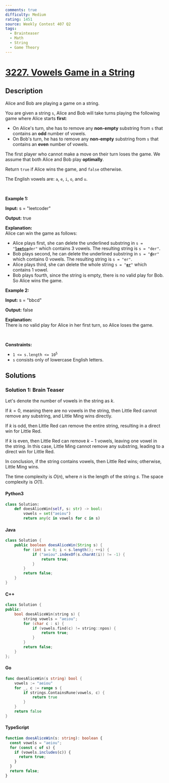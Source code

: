 ```yaml
---
comments: true
difficulty: Medium
rating: 1451
source: Weekly Contest 407 Q2
tags:
  - Brainteaser
  - Math
  - String
  - Game Theory
---
```


<!-- problem:start -->

# [3227. Vowels Game in a String](https://leetcode.com/problems/vowels-game-in-a-string)

## Description

<!-- description:start -->

<p>Alice and Bob are playing a game on a string.</p>

<p>You are given a string <code>s</code>, Alice and Bob will take turns playing the following game where Alice starts <strong>first</strong>:</p>

<ul>
	<li>On Alice&#39;s turn, she has to remove any <strong>non-empty</strong> <span data-keyword="substring">substring</span> from <code>s</code> that contains an <strong>odd</strong> number of vowels.</li>
	<li>On Bob&#39;s turn, he has to remove any <strong>non-empty</strong> <span data-keyword="substring">substring</span> from <code>s</code> that contains an <strong>even</strong> number of vowels.</li>
</ul>

<p>The first player who cannot make a move on their turn loses the game. We assume that both Alice and Bob play <strong>optimally</strong>.</p>

<p>Return <code>true</code> if Alice wins the game, and <code>false</code> otherwise.</p>

<p>The English vowels are: <code>a</code>, <code>e</code>, <code>i</code>, <code>o</code>, and <code>u</code>.</p>

<p>&nbsp;</p>
<p><strong class="example">Example 1:</strong></p>

<div class="example-block">
<p><strong>Input:</strong> <span class="example-io">s = &quot;leetcoder&quot;</span></p>

<p><strong>Output:</strong> <span class="example-io">true</span></p>

<p><strong>Explanation:</strong><br />
Alice can win the game as follows:</p>

<ul>
	<li>Alice plays first, she can delete the underlined substring in <code>s = &quot;<u><strong>leetco</strong></u>der&quot;</code> which contains 3 vowels. The resulting string is <code>s = &quot;der&quot;</code>.</li>
	<li>Bob plays second, he can delete the underlined substring in <code>s = &quot;<u><strong>d</strong></u>er&quot;</code> which contains 0 vowels. The resulting string is <code>s = &quot;er&quot;</code>.</li>
	<li>Alice plays third, she can delete the whole string <code>s = &quot;<strong><u>er</u></strong>&quot;</code> which contains 1 vowel.</li>
	<li>Bob plays fourth, since the string is empty, there is no valid play for Bob. So Alice wins the game.</li>
</ul>
</div>

<p><strong class="example">Example 2:</strong></p>

<div class="example-block">
<p><strong>Input:</strong> <span class="example-io">s = &quot;bbcd&quot;</span></p>

<p><strong>Output:</strong> <span class="example-io">false</span></p>

<p><strong>Explanation:</strong><br />
There is no valid play for Alice in her first turn, so Alice loses the game.</p>
</div>

<p>&nbsp;</p>
<p><strong>Constraints:</strong></p>

<ul>
	<li><code>1 &lt;= s.length &lt;= 10<sup>5</sup></code></li>
	<li><code>s</code> consists only of lowercase English letters.</li>
</ul>

<!-- description:end -->

## Solutions

<!-- solution:start -->

### Solution 1: Brain Teaser

Let's denote the number of vowels in the string as $k$.

If $k = 0$, meaning there are no vowels in the string, then Little Red cannot remove any substring, and Little Ming wins directly.

If $k$ is odd, then Little Red can remove the entire string, resulting in a direct win for Little Red.

If $k$ is even, then Little Red can remove $k - 1$ vowels, leaving one vowel in the string. In this case, Little Ming cannot remove any substring, leading to a direct win for Little Red.

In conclusion, if the string contains vowels, then Little Red wins; otherwise, Little Ming wins.

The time complexity is $O(n)$, where $n$ is the length of the string $s$. The space complexity is $O(1)$.

<!-- tabs:start -->

#### Python3

```python
class Solution:
    def doesAliceWin(self, s: str) -> bool:
        vowels = set("aeiou")
        return any(c in vowels for c in s)
```

#### Java

```java
class Solution {
    public boolean doesAliceWin(String s) {
        for (int i = 0; i < s.length(); ++i) {
            if ("aeiou".indexOf(s.charAt(i)) != -1) {
                return true;
            }
        }
        return false;
    }
}
```

#### C++

```cpp
class Solution {
public:
    bool doesAliceWin(string s) {
        string vowels = "aeiou";
        for (char c : s) {
            if (vowels.find(c) != string::npos) {
                return true;
            }
        }
        return false;
    }
};
```

#### Go

```go
func doesAliceWin(s string) bool {
	vowels := "aeiou"
	for _, c := range s {
		if strings.ContainsRune(vowels, c) {
			return true
		}
	}
	return false
}
```

#### TypeScript

```ts
function doesAliceWin(s: string): boolean {
  const vowels = "aeiou";
  for (const c of s) {
    if (vowels.includes(c)) {
      return true;
    }
  }
  return false;
}
```

<!-- tabs:end -->

<!-- solution:end -->

<!-- problem:end -->
